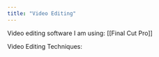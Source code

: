 ```yaml
---
title: "Video Editing"
---
```


Video editing software I am using: [[Final Cut Pro]]

Video Editing Techniques:

